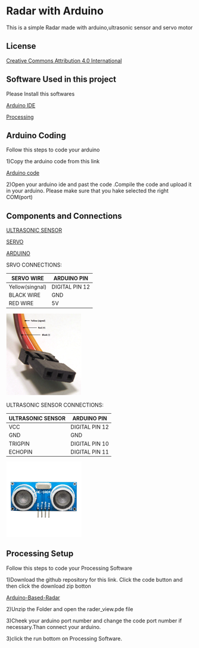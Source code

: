 
# Radar with Arduino

This is a simple Radar made with arduino,ultrasonic sensor and servo motor



## License

[Creative Commons Attribution 4.0 International](https://github.com/teamdigitale/licenses/blob/master/CC-BY-4.0)


## Software Used in this project

Please Install this softwares

[Arduino IDE](https://www.arduino.cc/en/software)

[Processing](https://processing.org/download)
    
## Arduino Coding
Follow this steps to code your arduino

1)Copy the arduino code from this link

[Arduino code](https://github.com/sadmansakibmahi2/Arduino-Based-Radar/blob/main/rader_code/rader_code.ino)

2)Open your arduino ide and past the code .Compile the code and upload it in your arduino. Please make sure that you hake selected the right COM(port)


## Components and Connections

[ULTRASONIC SENSOR](https://www.daraz.com.bd/catalog/?q=ultrasonic+sensor&_keyori=ss&from=input)

[SERVO](https://www.daraz.com.bd/catalog/?q=servo+motor&_keyori=ss&clickTrackInfo=textId--8508900868611874256__abId--235496__pvid--b6cd1d1f-e365-4f53-8801-89790b7d74a0__matchType--1__srcQuery--None__spellQuery--servo+motor&from=suggest_normal&sugg=servo+motor_0_1)


[ARDUINO](https://www.daraz.com.bd/catalog/?q=arduino+uno&_keyori=ss&from=input)

SRVO CONNECTIONS:

| SERVO WIRE | ARDUINO PIN |
| ------------- | ------------- |
| Yellow(singnal)  | DIGITAL PIN 12  |
| BLACK WIRE  | GND |
| RED WIRE  | 5V  |


<img width="40%" img hight="40%" src="https://github.com/sadmansakibmahi2/Arduino-Based-Radar/blob/main/Image/Servo_Connections.png">


ULTRASONIC SENSOR CONNECTIONS:

| ULTRASONIC SENSOR | ARDUINO PIN |
| ------------- | ------------- |
| VCC   | DIGITAL PIN 12  |
| GND   | GND |
| TRIGPIN  | DIGITAL PIN 10  |
| ECHOPIN  | DIGITAL PIN 11  |



<img width="40%" img hight="40%" src="https://github.com/sadmansakibmahi2/Arduino-Based-Radar/blob/main/Image/ULTRA%20SONIC.jpg">




## Processing Setup
Follow this steps to code your Processing Software

1)Download the github repository for this link. Click the code button and then click the download zip botton

[ Arduino-Based-Radar](https://github.com/sadmansakibmahi2/Arduino-Based-Radar)

2)Unzip the Folder and open the rader_view.pde file 

3)Cheek your arduino port number and change the code port number if necessary.Than connect your arduino.

3)click the run bottom on Processing Software.

